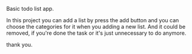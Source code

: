 Basic todo list app.

In this project you can add a list by press the add button and you can choose the categories for it when you adding a new list. And it could be removed, if you're done the task or it's just unnecessary to do anymore.

thank you.